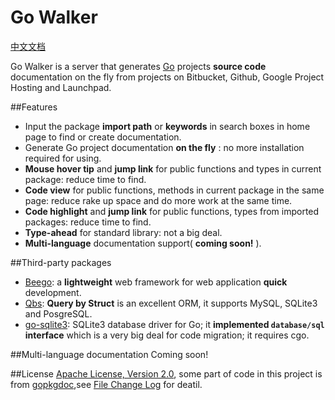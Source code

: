 Go Walker
========
[中文文档](README_ZH.md)

Go Walker is a server that generates <a target="_blank" href="http://golang.org/">Go</a> projects <b>source code</b> documentation on the fly from projects on Bitbucket, Github, Google Project Hosting and Launchpad.

##Features
- Input the package **import path** or **keywords** in search boxes in home page to find or create documentation.
- Generate Go project documentation **on the fly** : no more installation required for using.
- **Mouse hover tip** and **jump link** for public functions and types in current package: reduce time to find.
- **Code view** for public functions, methods in current package in the same page: reduce rake up space and do more work at the same time.
- **Code highlight** and **jump link** for public functions, types from imported packages: reduce time to find.
- **Type-ahead** for standard library: not a big deal.
- **Multi-language** documentation support( **coming soon!** ).

##Third-party packages
- [Beego](https://github.com/astaxie/beego): a **lightweight** web framework for web application **quick** development.
- [Qbs](https://github.com/coocood/qbs): **Query by Struct** is an excellent ORM, it supports MySQL, SQLite3 and PosgreSQL.
- [go-sqlite3](http://gowalker.org/github.com/mattn/go-sqlite3): SQLite3 database driver for Go; it **implemented `database/sql` interface** which is a very big deal for code migration; it requires cgo.

##Multi-language documentation
Coming soon!

##License
[Apache License, Version 2.0](http://www.apache.org/licenses/LICENSE-2.0.html), some part of code in this project is from [gopkgdoc](https://github.com/garyburd/gopkgdoc),see [File Change Log](FileChangeLog.md) for deatil.
